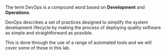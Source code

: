 The term DevOps is a compound word based on **Development** and **Operations**.

DevOps describes a set of practices designed to simplify the system development lifecycle by making the process of deploying quality software as simple and straightforward as possible.

This is done through the use of a range of automated tools and we will cover some of these in this lab.